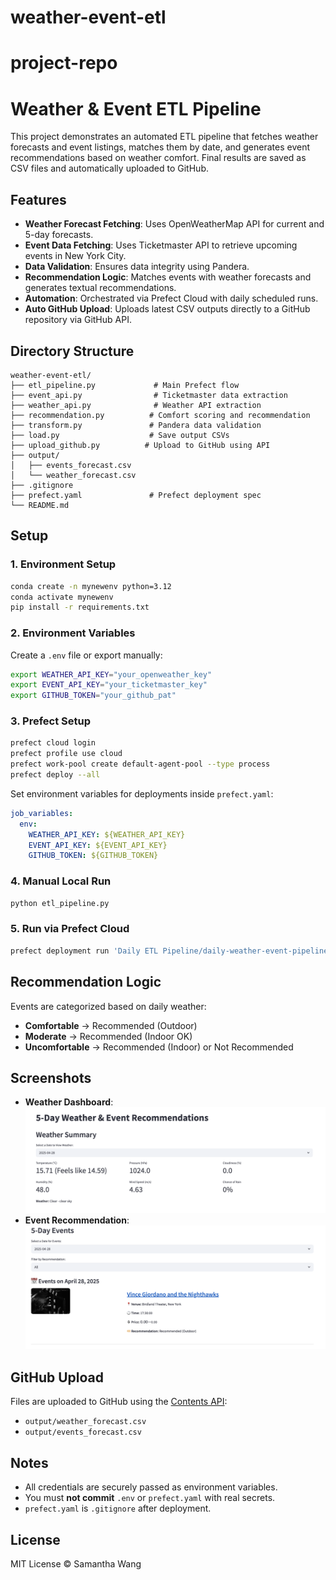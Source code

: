 # weather-event-etl

# project-repo
# Weather & Event ETL Pipeline

This project demonstrates an automated ETL pipeline that fetches weather forecasts and event listings, matches them by date, and generates event recommendations based on weather comfort. Final results are saved as CSV files and automatically uploaded to GitHub.

## Features

- **Weather Forecast Fetching**: Uses OpenWeatherMap API for current and 5-day forecasts.
- **Event Data Fetching**: Uses Ticketmaster API to retrieve upcoming events in New York City.
- **Data Validation**: Ensures data integrity using Pandera.
- **Recommendation Logic**: Matches events with weather forecasts and generates textual recommendations.
- **Automation**: Orchestrated via Prefect Cloud with daily scheduled runs.
- **Auto GitHub Upload**: Uploads latest CSV outputs directly to a GitHub repository via GitHub API.

## Directory Structure

```
weather-event-etl/
├── etl_pipeline.py             # Main Prefect flow
├── event_api.py                # Ticketmaster data extraction
├── weather_api.py              # Weather API extraction
├── recommendation.py          # Comfort scoring and recommendation
├── transform.py               # Pandera data validation
├── load.py                    # Save output CSVs
├── upload_github.py          # Upload to GitHub using API
├── output/
│   ├── events_forecast.csv
│   └── weather_forecast.csv
├── .gitignore
├── prefect.yaml               # Prefect deployment spec
└── README.md
```

## Setup

### 1. Environment Setup

```bash
conda create -n mynewenv python=3.12
conda activate mynewenv
pip install -r requirements.txt
```

### 2. Environment Variables

Create a `.env` file or export manually:

```bash
export WEATHER_API_KEY="your_openweather_key"
export EVENT_API_KEY="your_ticketmaster_key"
export GITHUB_TOKEN="your_github_pat"
```

### 3. Prefect Setup

```bash
prefect cloud login
prefect profile use cloud
prefect work-pool create default-agent-pool --type process
prefect deploy --all
```

Set environment variables for deployments inside `prefect.yaml`:

```yaml
job_variables:
  env:
    WEATHER_API_KEY: ${WEATHER_API_KEY}
    EVENT_API_KEY: ${EVENT_API_KEY}
    GITHUB_TOKEN: ${GITHUB_TOKEN}
```

### 4. Manual Local Run

```bash
python etl_pipeline.py
```

### 5. Run via Prefect Cloud

```bash
prefect deployment run 'Daily ETL Pipeline/daily-weather-event-pipeline'
```

## Recommendation Logic

Events are categorized based on daily weather:

- **Comfortable** → Recommended (Outdoor)
- **Moderate** → Recommended (Indoor OK)
- **Uncomfortable** → Recommended (Indoor) or Not Recommended

## Screenshots

- **Weather Dashboard**: ![](image/screenshot_weather.png)
- **Event Recommendation**: ![](image/screenshot_event.png)

## GitHub Upload

Files are uploaded to GitHub using the [Contents API](https://docs.github.com/en/rest/repos/contents?apiVersion=2022-11-28):

- `output/weather_forecast.csv`
- `output/events_forecast.csv`

## Notes

- All credentials are securely passed as environment variables.
- You must **not commit** `.env` or `prefect.yaml` with real secrets.
- `prefect.yaml` is `.gitignore` after deployment.

## License

MIT License © Samantha Wang